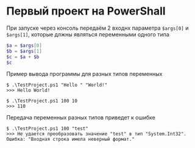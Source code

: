 # Первый проект на PowerShall

При запуске через консоль передаём 2 входнх параметра `$args[0]` и `$args[1]`, которые длжны являться переменными одного типа

```PowerShell
$a = $args[0]
$b = $args[1]
$c = $a + $b
$c
```

Пример вывода программы для разных типов переменных

```PowerShall 
$ .\TestProject.ps1 "Hello " "World!"
>>> Hello World!
```


```PowerShall 
$ .\TestProject.ps1 100 10                                                                      
>>> 110
```

Передача переменных разных типов приведет к ошибке

```PowerShall 
$ .\TestProject.ps1 100 "test"
>>> Не удается преобразовать значение "test" в тип "System.Int32". Ошибка: "Входная строка имела неверный формат." 
```

